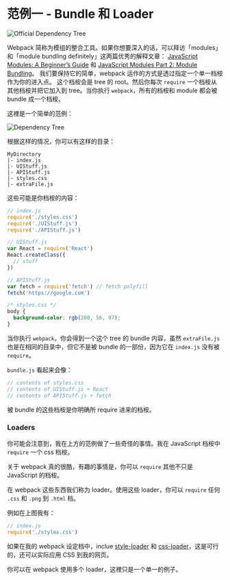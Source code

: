 # 范例一 - Bundle 和 Loader

![Official Dependency Tree](http://i.imgur.com/YU4xBPQ.png)

Webpack 简称为模组的整合工具。如果你想要深入的话，可以拜访「modules」和「module bundling definitely」这两篇优秀的解释文章：
[JavaScript Modules: A Beginner’s Guide](https://medium.freecodecamp.com/javascript-modules-a-beginner-s-guide-783f7d7a5fcc#.jw1txw6uh)
和 [JavaScript Modules Part 2: Module Bundling](https://medium.com/@preethikasireddy/javascript-modules-part-2-module-bundling-5020383cf306#.lfnspler2)。
我们要保持它的简单，webpack 运作的方式是透过指定一个单一档桉作为你的进入点。
这个档桉会是 tree 的 root。然后你每次 `require` 一个档桉从其他档桉并把它加入到 tree。当你执行 `webpack`，所有的档桉和 module 都会被 bundle 成一个档桉。

这裡是一个简单的范例：

![Dependency Tree](http://i.imgur.com/dSghwwL.png)

根据这样的情况，你可以有这样的目录：

```
MyDirectory
|- index.js
|- UIStuff.js
|- APIStuff.js
|- styles.css
|- extraFile.js
```

这些可能是你档桉的内容：

```javascript
// index.js
require('./styles.css')
require('./UIStuff.js')
require('./APIStuff.js')

// UIStuff.js
var React = require('React')
React.createClass({
  // stuff
})

// APIStuff.js
var fetch = require('fetch') // fetch polyfill
fetch('https://google.com')
```

```css
/* styles.css */
body {
  background-color: rgb(200, 56, 97);
}
```

当你执行 `webpack`，你会得到一个这个 tree 的 bundle 内容，虽然 `extraFile.js` 也是在相同的目录中，但它不是被 bundle 的一部份，因为它在 `index.js` 没有被 `require`。

`bundle.js` 看起来会像：

```javascript
// contents of styles.css
// contents of UIStuff.js + React
// contents of APIStuff.js + fetch
```

被 bundle 的这些档桉是你明确所 require 进来的档桉。

### Loaders

你可能会注意到，我在上方的范例做了一些奇怪的事情。我在 JavaScript 档桉中 `require` 一个 css 档桉。

关于 webpack 真的很酷，有趣的事情是，你可以 `require` 其他不只是 JavaScript 的档桉。

在 webpack 这些东西我们称为 loader。使用这些 loader，你可以 `require` 任何 `.css` 和 `.png` 到 `.html` 档。

例如在上图我有：

```javascript
// index.js
require('./styles.css')
```

如果在我的 webpack 设定档中，inclue [style-loader](https://github.com/webpack/style-loader) 和 [css-loader](https://github.com/webpack/css-loader)，这是可行的，还可以实际应用 CSS 到我的网页。

你可以在 webpack 使用多个 loader，这裡只是一个单一的例子。
